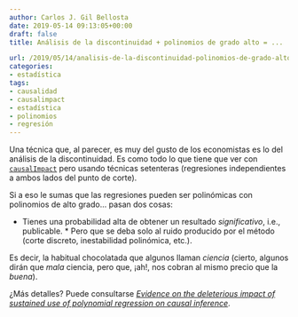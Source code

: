 ```yaml
---
author: Carlos J. Gil Bellosta
date: 2019-05-14 09:13:05+00:00
draft: false
title: Análisis de la discontinuidad + polinomios de grado alto = ...

url: /2019/05/14/analisis-de-la-discontinuidad-polinomios-de-grado-alto/
categories:
- estadística
tags:
- causalidad
- causalimpact
- estadística
- polinomios
- regresión
---
```





Una técnica que, al parecer, es muy del gusto de los economistas es lo del análisis de la discontinuidad. Es como todo lo que tiene que ver con [`causalImpact`](https://google.github.io/CausalImpact/CausalImpact.html) pero usando técnicas setenteras (regresiones independientes a ambos lados del punto de corte).







Si a eso le sumas que las regresiones pueden ser polinómicas con polinomios de alto grado... pasan dos cosas:





  * Tienes una probabilidad alta de obtener un resultado _significativo_, i.e., publicable.  * Pero que se deba solo al ruido producido por el método (corte discreto, inestabilidad polinómica, etc.).





Es decir, la habitual chocolatada que algunos llaman _ciencia_ (cierto, algunos dirán que _mala_ ciencia, pero que, ¡ah!, nos cobran al mismo precio que la _buena_).







¿Más detalles? Puede consultarse _[Evidence on the deleterious impact of
sustained use of polynomial regression on causal inference](http://www.stat.columbia.edu/~gelman/research/unpublished/rd_china_2.pdf?)_.












